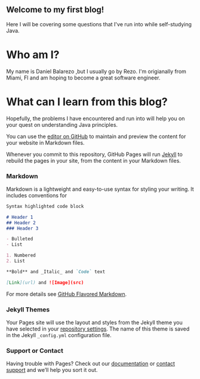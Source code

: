 ## Welcome to my first blog!
   Here I will be covering some questions that I've run into while self-studying Java.  
   
# Who am I?
   My name is Daniel Balarezo ,but I usually go by Rezo. I'm origianally from Miami, Fl and am hoping to become a great software engineer.
# What can I learn from this blog?
   Hopefully, the problems I have encountered and run into will help you on your quest on understanding Java principles.


You can use the [editor on GitHub](https://github.com/DanRezo/First-Timers/edit/master/README.md) to maintain and preview the content for your website in Markdown files.

Whenever you commit to this repository, GitHub Pages will run [Jekyll](https://jekyllrb.com/) to rebuild the pages in your site, from the content in your Markdown files.

### Markdown

Markdown is a lightweight and easy-to-use syntax for styling your writing. It includes conventions for

```markdown
Syntax highlighted code block

# Header 1
## Header 2
### Header 3

- Bulleted
- List

1. Numbered
2. List

**Bold** and _Italic_ and `Code` text

[Link](url) and ![Image](src)
```

For more details see [GitHub Flavored Markdown](https://guides.github.com/features/mastering-markdown/).

### Jekyll Themes

Your Pages site will use the layout and styles from the Jekyll theme you have selected in your [repository settings](https://github.com/DanRezo/First-Timers/settings). The name of this theme is saved in the Jekyll `_config.yml` configuration file.

### Support or Contact

Having trouble with Pages? Check out our [documentation](https://help.github.com/categories/github-pages-basics/) or [contact support](https://github.com/contact) and we’ll help you sort it out.

